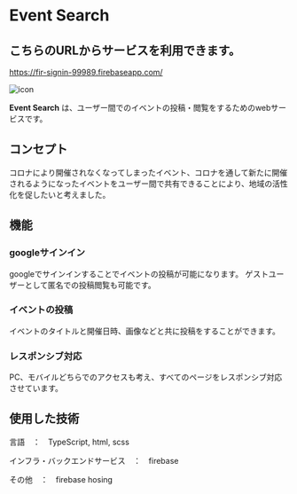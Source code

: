 # Event Search
## こちらのURLからサービスを利用できます。

https://fir-signin-99989.firebaseapp.com/

![icon](https://github.com/enbanbunbun123/Event-Search/assets/130529456/e760cb8b-9176-4096-87a2-4b3e001657ef)

__Event Search__ は、ユーザー間でのイベントの投稿・閲覧をするためのwebサービスです。

## コンセプト
コロナにより開催されなくなってしまったイベント、コロナを通して新たに開催されるようになったイベントをユーザー間で共有できることにより、地域の活性化を促したいと考えました。

## 機能

### googleサインイン
googleでサインインすることでイベントの投稿が可能になります。
ゲストユーザーとして匿名での投稿閲覧も可能です。

### イベントの投稿
イベントのタイトルと開催日時、画像などと共に投稿をすることができます。

### レスポンシブ対応
PC、モバイルどちらでのアクセスも考え、すべてのページをレスポンシブ対応させています。

## 使用した技術
言語　：　TypeScript, html, scss

インフラ・バックエンドサービス　：　firebase

その他　：　firebase hosing
